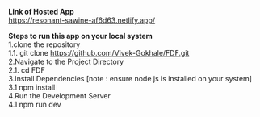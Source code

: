 **Link of Hosted App**  
https://resonant-sawine-af6d63.netlify.app/

**Steps to run this app on your local system**   
1.clone the repository  
  1.1. git clone https://github.com/Vivek-Gokhale/FDF.git  
2.Navigate to the Project Directory  
  2.1. cd FDF  
3.Install Dependencies [note : ensure node js is installed on your system]  
  3.1 npm install  
4.Run the Development Server  
  4.1 npm run dev  


